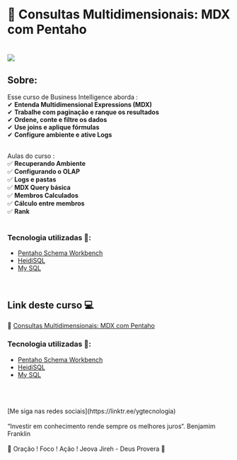 # 🎲  Consultas Multidimensionais: MDX com Pentaho

<h1>
   <img src="https://i.ibb.co/YkSr3ST/Consultas-Multidimensionais-MDX-com-Pentaho.png" border="0">
</h1>

## Sobre: 

Esse curso de Business Intelligence aborda :<br>
✔  **Entenda Multidimensional Expressions (MDX)**<br> 
✔  **Trabalhe com paginação e ranque os resultados**<br>
✔  **Ordene, conte e filtre os dados**<br>
✔  **Use joins e aplique fórmulas**<br>
✔  **Configure ambiente e ative Logs**<br><br>

Aulas do curso :<br>
✅ **Recuperando Ambiente**<br>
✅ **Configurando o OLAP**<br>
✅ **Logs e pastas**<br>
✅ **MDX Query básica**<br>
✅ **Membros Calculados**<br>
✅ **Cálculo entre membros**<br>
✅ **Rank**<br>
<br>

### Tecnologia utilizadas 🚀:

* <a href="https://help.pentaho.com/Documentation/8.2/Products/Schema_Workbench">Pentaho Schema Workbench</a>  
* <a href="https://pt.wikipedia.org/wiki/HeidiSQL">HeidiSQL</a> 
* <a href="https://pt.wikipedia.org/wiki/MySQL">My SQL</a> 
<br>


## Link deste curso  💻

 🎯 <a href="https://cursos.alura.com.br/course/consultas-multidimensionais-mdx-com-pentaho" target="_blank">Consultas Multidimensionais: MDX com Pentaho</a>

### Tecnologia utilizadas 🚀:

* <a href="https://help.pentaho.com/Documentation/8.2/Products/Schema_Workbench">Pentaho Schema Workbench</a>  
* <a href="https://pt.wikipedia.org/wiki/HeidiSQL">HeidiSQL</a> 
* <a href="https://pt.wikipedia.org/wiki/MySQL">My SQL</a> 
<br>

<br>
<br>
[Me siga nas redes sociais](https://linktr.ee/ygtecnologia)
<br><br> 
“Investir em conhecimento rende sempre os melhores juros“. Benjamim Franklin
<br> <br> 
🙏 Oração ! Foco ! Ação ! Jeova Jireh - Deus Provera 🙏   
 

